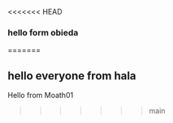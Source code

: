 
<<<<<<< HEAD
### hello form obieda 
=======
## hello everyone from hala 

Hello from Moath01
>>>>>>> main
